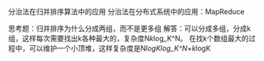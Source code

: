 分治法在归并排序算法中的应用
分治法在分布式系统中的应用：MapReduce

思考题：归并排序为什么分成两组，而不是更多组
解答：可以分成多组，分成k组，这样每次需要找出k各种最大的，复杂度N*k*log_K^N。
在找k个数组最大的过程中，可以维护一个小顶堆，这样复杂度是N*logKlog_K^N+k*logK
